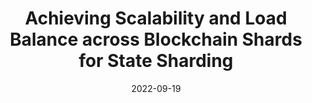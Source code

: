 ---
title: "Achieving Scalability and Load Balance across Blockchain Shards for State Sharding"
authors:
- Canlin Li
- Huawei Huang
- Yetong Zhao
- Xiaowen Peng
- Ruijie Yang
- Zibin Zheng
- Song Guo
date: "2022-09-19"
doi: ""


# Publication type.
# Legend: 0 = Uncategorized; 1 = Conference paper; 2 = Journal article;
# 3 = Preprint / Working Paper; 4 = Report; 5 = Book; 6 = Book section;
# 7 = Thesis; 8 = Patent
publication_types: ["1"]

# Publication name and optional abbreviated publication name.
publication: In the 41st International Symposium on Reliable Distributed Systems (SRDS) (CCF-B)
# publication_short: In "

# links:
# - name: Custom Link
#   url: http://example.org
url_pdf: https://ieeexplore.ieee.org/document/9996899
# url_code: '#'
# url_dataset: '#'
# url_poster: '#'
# url_project: ''
# url_slides: ''
# url_video: '#'

# Featured image
# To use, add an image named `featured.jpg/png` to your page's folder. 
# image:
#   caption: 'Image credit: [**Unsplash**](https://unsplash.com/photos/pLCdAaMFLTE)'
#   focal_point: ""
#   preview_only: false

# Associated Projects (optional).
#   Associate this publication with one or more of your projects.
#   Simply enter your project's folder or file name without extension.
#   E.g. `internal-project` references `content/project/internal-project/index.md`.
#   Otherwise, set `projects: []`.
projects: []
---